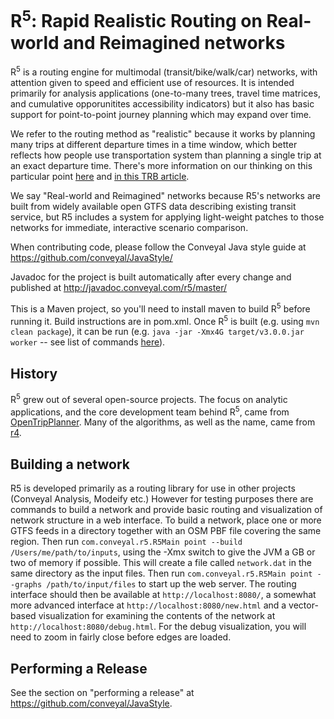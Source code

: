 # R<sup>5</sup>: Rapid Realistic Routing on Real-world and Reimagined networks

R<sup>5</sup> is a routing engine for multimodal (transit/bike/walk/car) networks, with attention given to speed and efficient use of resources. It is intended primarily for analysis applications (one-to-many trees, travel time matrices, and cumulative opporunitites accessibility indicators) but it also has basic support for point-to-point journey planning which may expand over time.

We refer to the routing method as "realistic" because it works by planning many trips at different departure times in a time window, which better reflects how people use transportation system than planning a single trip at an exact departure time. There's more information on our thinking on this particular point [here](http://conveyal.com/blog/2015/05/04/variation-in-accessibility-measures) and [in this TRB article](http://trrjournalonline.trb.org/doi/abs/10.3141/2653-06).

We say "Real-world and Reimagined" networks because R5's networks are built from widely available open GTFS data describing existing transit service, but R5 includes a system for applying light-weight patches to those networks for immediate, interactive scenario comparison.

When contributing code, please follow the Conveyal Java style guide at https://github.com/conveyal/JavaStyle/

Javadoc for the project is built automatically after every change and published at http://javadoc.conveyal.com/r5/master/

This is a Maven project, so you'll need to install maven to build R<sup>5</sup> before running it. Build instructions are in pom.xml.  Once R<sup>5</sup> is built (e.g. using `mvn clean package`), it can be run (e.g. `java -jar -Xmx4G target/v3.0.0.jar worker` -- see list of commands [here](https://github.com/conveyal/r5/blob/master/src/main/java/com/conveyal/r5/R5Main.java)).

## History

R<sup>5</sup> grew out of several open-source projects. The focus on analytic applications, and the core development team behind R<sup>5</sup>,
came from [OpenTripPlanner](http://opentripplanner.org). Many of the algorithms, as well as the name, came from [r4](https://github.com/bliksemlabs/rrrr).

## Building a network

R5 is developed primarily as a routing library for use in other projects (Conveyal Analysis, Modeify etc.) However for testing purposes there are commands to build a network and provide basic routing and visualization of network structure in a web interface. To build a network, place one or more GTFS feeds in a directory together with an OSM PBF file covering the same region. Then run `com.conveyal.r5.R5Main point --build /Users/me/path/to/inputs`, using the -Xmx switch to give the JVM a GB or two of memory if possible. This will create a file called `network.dat` in the same directory as the input files. Then run `com.conveyal.r5.R5Main point --graphs /path/to/input/files` to start up the web server. The routing interface should then be available at `http://localhost:8080/`, a somewhat more advanced interface at `http://localhost:8080/new.html` and a vector-based visualization for examining the contents of the network at `http://localhost:8080/debug.html`. For the debug visualization, you will need to zoom in fairly close before edges are loaded.

## Performing a Release
See the section on "performing a release" at https://github.com/conveyal/JavaStyle.
